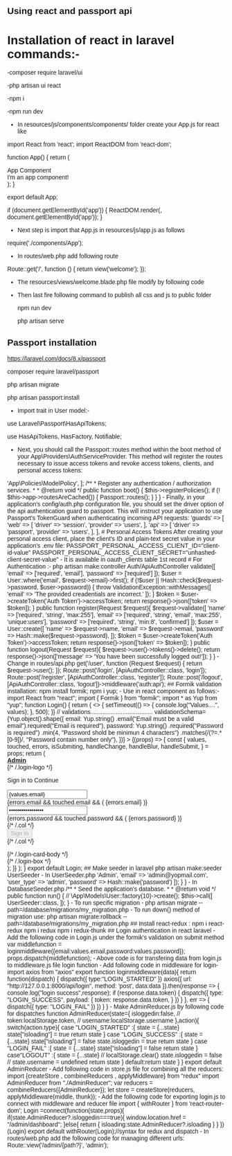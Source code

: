 ## Using react and passport api

# Installation of react  in laravel commands:-

-composer require laravel/ui

-php artisan ui react

-npm i 

-npm run dev

- In resources/js/components/components/ folder create your App.js for react like

import React from 'react';
import ReactDOM from 'react-dom';

function App() {
    return (
        <div className="container">
            <div className="row justify-content-center">
                <div className="col-md-8">
                    <div className="card">
                        <div className="card-header">App Component</div>
                        <div className="card-body">I'm an app component!</div>
                    </div>
                </div>
            </div>
        </div>
    );
}

export default App;

if (document.getElementById('app')) {
    ReactDOM.render(<App />, document.getElementById('app'));
}

- Next step is import that App.js in resources/js/app.js as follows

require('./components/App');

- In routes/web.php add following route

Route::get('/', function () {
    return view('welcome');
});

- The resources/views/welcome.blade.php file modify by following code

<!DOCTYPE html>
<html lang="{{ str_replace('_', '-', app()->getLocale()) }}">
    <head>
        <title>Laravel project</title>
        <meta charset="utf-8">
        <meta name="viewport" content="width=device-width, initial-scale=1">
        <!-- Styles -->
        <link href="{{ asset('css/app.css') }}" rel="stylesheet">
        <style>
            body {
                font-family: 'Nunito', sans-serif;
            }
        </style>
    </head>
    <body>
        <div id="app"></div>
        <script type="text/javascript" src="{{ asset('js/app.js') }}"></script>
    </body>
</html>

- Then last fire following command to publish all css and js to public folder

  npm run dev

  php artisan serve


## Passport installation

https://laravel.com/docs/8.x/passport

composer require laravel/passport

php artisan migrate

php artisan passport:install

- Import trait in User model:-

use Laravel\Passport\HasApiTokens;

use HasApiTokens, HasFactory, Notifiable;

- Next, you should call the Passport::routes method within the boot method of your App\Providers\AuthServiceProvider. This method will register the routes necessary to issue access tokens and revoke access tokens, clients, and personal access tokens:

<?php

namespace App\Providers;

use Illuminate\Foundation\Support\Providers\AuthServiceProvider as ServiceProvider;
use Illuminate\Support\Facades\Gate;
use Laravel\Passport\Passport;

class AuthServiceProvider extends ServiceProvider
{
    /**
     * The policy mappings for the application.
     *
     * @var array
     */
    protected $policies = [
        'App\Models\Model' => 'App\Policies\ModelPolicy',
    ];

    /**
     * Register any authentication / authorization services.
     *
     * @return void
     */
    public function boot()
    {
        $this->registerPolicies();

        if (! $this->app->routesAreCached()) {
            Passport::routes();
        }
    }
}

- Finally, in your application's config/auth.php configuration file, you should set the driver option of the api authentication guard to passport. This will instruct your application to use Passport's TokenGuard when authenticating incoming API requests:

'guards' => [
    'web' => [
        'driver' => 'session',
        'provider' => 'users',
    ],

    'api' => [
        'driver' => 'passport',
        'provider' => 'users',
    ],
],

# Personal Access Tokens

After creating your personal access client, place the client's ID and plain-text secret value in your application's .env file:

PASSPORT_PERSONAL_ACCESS_CLIENT_ID="client-id-value"
PASSPORT_PERSONAL_ACCESS_CLIENT_SECRET="unhashed-client-secret-value"

- It is available in oauth_clients table 1st record


# For Authentication :-

php artisan make:controller Auth/ApiAuthController


<?php

namespace App\Http\Controllers\Auth;

use App\Http\Controllers\Controller;
use Illuminate\Http\Request;
use Illuminate\Support\Facades\Hash;
use Illuminate\Validation\ValidationException;

use App\Models\User;

class ApiAuthController extends Controller
{
    public function login(Request $request){
        $request->validate([
            'email' => ['required', 'email'],
            'password' => ['required']
        ]);

        $user = User::where('email', $request->email)->first();

        if (!$user || !Hash::check($request->password, $user->password)) {
            throw ValidationException::withMessages([
                'email' => 'The provided creadentials are incorrect.'
            ]);
        }

        $token = $user->createToken('Auth Token')->accessToken;

        return response()->json(['token' => $token]);
    }

    public function register(Request $request){
        $request->validate([
            'name' => ['required', 'string', 'max:255'],
            'email' => ['required', 'string', 'email', 'max:255', 'unique:users'],
            'password' => ['required', 'string', 'min:8', 'confirmed']
        ]);

        $user = User::create([
                    'name' => $request->name,
                    'email' => $request->email,
                    'password' => Hash::make($request->password),
                ]);

        $token = $user->createToken('Auth Token')->accessToken;

        return response()->json(['token' => $token]);
    }

    public function logout(Request $request){
        $request->user()->tokens()->delete();
        return response()->json(['message' => 'You have been successfully logged out!']);
    }
}

- Change in routes/api.php

<?php

use Illuminate\Http\Request;
use Illuminate\Support\Facades\Route;
use App\Http\Controllers\Auth\ApiAuthController;

/*
|--------------------------------------------------------------------------
| API Routes
|--------------------------------------------------------------------------
|
| Here is where you can register API routes for your application. These
| routes are loaded by the RouteServiceProvider within a group which
| is assigned the "api" middleware group. Enjoy building your API!
|
*/

Route::middleware('auth:api')->get('/user', function (Request $request) {
    return $request->user();
});

Route::post('/login', [ApiAuthController::class, 'login']);
Route::post('/register', [ApiAuthController::class, 'register']);
Route::post('/logout', [ApiAuthController::class, 'logout'])->middleware('auth:api');

## Formik validation installation:

npm install formik;

npm i yup;

- Use in react component as follows:-

import React from "react";
import { Formik } from "formik";
import * as Yup from "yup";
function Login() {
    return (
        <>
            <Formik
                initialValues={{ email: "", password: "" }}
                onSubmit={(values, { setSubmitting }) => {
                    setTimeout(() => {
                        console.log("Values....", values);
                    }, 500);
                }}
                // validations.....................................
                validationSchema={Yup.object().shape({
                    email: Yup.string()
                        .email("Email must be a valid email").required("Email is required"),
                    password: Yup.string()
                        .required("Password is required")
                        .min(4, "Password shold be minimun 4 characters")
                        .matches(/(?=.*[0-9])/, "Password contain number only"),
                })}
            >
                {(props) => {
                    const {
                        values,
                        touched,
                        errors,
                        isSubmiting,
                        handleChange,
                        handleBlur,
                        handleSubmit,
                    } = props;
                    return (
                        <div className="hold-transition login-page pt-5 pb-5">
                            <div className="login-box">
                                <div className="login-logo">
                                    <a href="../../index2.html"><b>Admin</b></a>
                                </div>
                                {/* /.login-logo */}
                                <div className="card">
                                    <div className="card-body login-card-body">
                                        <p className="login-box-msg">Sign in to Continue</p>
                                        <form autoComplete="off" onSubmit={handleSubmit}>
                                            <div className="input-group">
                                                <input
                                                    type="text"
                                                    onChange={handleChange}
                                                    onBlur={handleBlur}
                                                    className="form-control"
                                                    name="email"
                                                    value={values.email}
                                                    placeholder="Email"
                                                ></input>
                                                <div className="input-group-append">
                                                    <div className="input-group-text">
                                                        <span className="fas fa-envelope" />
                                                    </div>
                                                </div>
                                            </div>
                                            {errors.email && touched.email && (
                                                <span className="text-danger">
                                                    {errors.email}
                                                </span>
                                            )}
                                            <div className="input-group mt-3">
                                                <input
                                                    type="password"
                                                    className="form-control"
                                                    name="password"
                                                    onChange={handleChange}
                                                    onBlur={handleBlur}
                                                    value={values.password}
                                                    placeholder="Password"
                                                ></input>
                                                <div className="input-group-append">
                                                    <div className="input-group-text">
                                                        <span className="fas fa-lock" />
                                                    </div>
                                                </div>
                                            </div>
                                            {errors.password && touched.password && (
                                                <span className="text-danger">
                                                    {errors.password}
                                                </span>
                                            )}
                                            <div className="row">
                                                {/* /.col */}
                                                <div className="col-12 mt-3">
                                                    <button type="submit" className="btn btn-primary btn-block" disabled={isSubmiting}>Sign In</button>
                                                </div>
                                                {/* /.col */}
                                            </div>
                                        </form>
                                    </div>
                                    {/* /.login-card-body */}
                                </div>
                            </div>
                            {/* /.login-box */}
                        </div>
                    );
                }}
            </Formik>
        </>
    );
}

export default Login;


## Make seeder in laravel

php artisan make:seeder UserSeeder

- In UserSeeder.php

<?php

namespace Database\Seeders;

use Illuminate\Database\Seeder;
use Illuminate\Support\Facades\Hash;
use App\Models\User;

class UserSeeder extends Seeder
{
    /**
     * Run the database seeds.
     *
     * @return void
     */
    public function run()
    {
        User::create([
            'name' => 'Admin',
            'email' => 'admin@yopmail.com',
            'user_type' => 'admin',
            'password' => Hash::make('password')
        ]);
    }
}


- In DatabaseSeeder.php

/**
    * Seed the application's database.
    *
    * @return void
    */
public function run()
{
    // \App\Models\User::factory(10)->create();
    $this->call([
        UserSeeder::class,
    ]);
}

- To run specific migration -

php artisan migrate --path=/database/migrations/my_migration.php

- To run down() method of migration use:

php artisan migrate:rollback --path=/database/migrations/my_migration.php

## Install react-redux :

npm i react-redux

npm i redux

npm i redux-thunk

## Login authentication in react laravel

- Add the following code in Login.js under the formik's validation on submit method

var middlefunction = loginmiddleware({email:values.email,password:values.password});
props.dispatch(middlefunction);

- Above code is for transfering data from login.js to middleware.js file login function

- Add following code in middleware for login-

import axios from "axios"
export function loginmiddleware(data){
    return function(dispatch) {
            dispatch({
                type:"LOGIN_STARTED"
            })
            axios({
                url: "http://127.0.0.1:8000/api/login",
                method: 'post',
                data:data
            }).then(response => {
                console.log("login success",response);
                if (response.data.token) {
                    dispatch({
                        type: "LOGIN_SUCCESS",
                        payload: {
                            token: response.data.token,
                        }
                    })
                }
            }, err => {
                dispatch({
                    type: "LOGIN_FAIL"
                })
            })
    }
}

- Make AdminReducer.js by following code for dispatches

function AdminReducer(state={
    isloggedin:false,
    // token:localStorage.token,
    // username:localStorage.username
    },action){
        switch(action.type){
            case "LOGIN_STARTED" :{
                state = {...state}
                state["isloading"]  = true
                return state
            }
            case "LOGIN_SUCCESS" :{
              state = {...state}
              state["isloading"] = false
              state.isloggedin = true
              return state
            }
            case "LOGIN_FAIL" :{
                state = {...state}
                state["isloading"] = false
                return state
            }
            case"LOGOUT" :{
                state = {...state}
                // localStorage.clear()
                state.isloggedin = false
                // state.username = undefined
                return state
                
            }
            default:return state
        }
}
export default AdminReducer

- Add following code in store.js file for combining all the reducers:

import {createStore , combineReducers , applyMiddleware} from "redux"
import AdminReducer from "./AdminReducer";

var reducers = combineReducers({AdminReducer});

let store  =  createStore(reducers, applyMiddleware(middle, thunk));

- Add the following code for exporting login.js to connect with middleware and reducer file

import { withRouter } from 'react-router-dom';

Login =connect(function(state,props){
    if(state.AdminReducer?.isloggedin===true){
        window.location.href = "/admin/dashboard";
    }else{
        return {
            isloading:state.AdminReducer?.isloading
        }
    }
})(Login) 

export default withRouter(Login);//syntax for redux and dispatch

- In routes/web.php add the following code for managing different urls:

Route::view('/admin/{path?}', 'admin');

